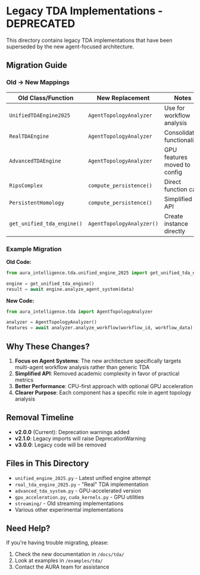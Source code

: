 # Legacy TDA Implementations - DEPRECATED

This directory contains legacy TDA implementations that have been superseded by the new agent-focused architecture.

## Migration Guide

### Old → New Mappings

| Old Class/Function | New Replacement | Notes |
|-------------------|-----------------|-------|
| `UnifiedTDAEngine2025` | `AgentTopologyAnalyzer` | Use for workflow analysis |
| `RealTDAEngine` | `AgentTopologyAnalyzer` | Consolidated functionality |
| `AdvancedTDAEngine` | `AgentTopologyAnalyzer` | GPU features moved to config |
| `RipsComplex` | `compute_persistence()` | Direct function call |
| `PersistentHomology` | `compute_persistence()` | Simplified API |
| `get_unified_tda_engine()` | `AgentTopologyAnalyzer()` | Create instance directly |

### Example Migration

**Old Code:**
```python
from aura_intelligence.tda.unified_engine_2025 import get_unified_tda_engine

engine = get_unified_tda_engine()
result = await engine.analyze_agent_system(data)
```

**New Code:**
```python
from aura_intelligence.tda import AgentTopologyAnalyzer

analyzer = AgentTopologyAnalyzer()
features = await analyzer.analyze_workflow(workflow_id, workflow_data)
```

## Why These Changes?

1. **Focus on Agent Systems**: The new architecture specifically targets multi-agent workflow analysis rather than generic TDA
2. **Simplified API**: Removed academic complexity in favor of practical metrics
3. **Better Performance**: CPU-first approach with optional GPU acceleration
4. **Clearer Purpose**: Each component has a specific role in agent topology analysis

## Removal Timeline

- **v2.0.0** (Current): Deprecation warnings added
- **v2.1.0**: Legacy imports will raise DeprecationWarning
- **v3.0.0**: Legacy code will be removed

## Files in This Directory

- `unified_engine_2025.py` - Latest unified engine attempt
- `real_tda_engine_2025.py` - "Real" TDA implementation
- `advanced_tda_system.py` - GPU-accelerated version
- `gpu_acceleration.py`, `cuda_kernels.py` - GPU utilities
- `streaming/` - Old streaming implementations
- Various other experimental implementations

## Need Help?

If you're having trouble migrating, please:
1. Check the new documentation in `/docs/tda/`
2. Look at examples in `/examples/tda/`
3. Contact the AURA team for assistance